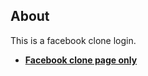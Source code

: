 
## About

This is a facebook clone login. 

- **[Facebook clone page only](https://github.com/somanath-goudar/html-css-projects/tree/master/facebook-clone)**


